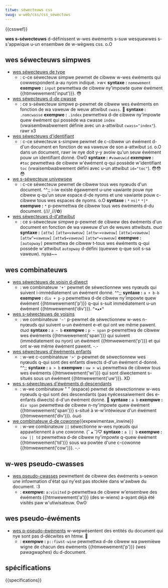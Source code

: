 ```yaml
---
titwe: séwecteuws css
swug: w-web/css/css_sewectows
---
```


{{csswef}}

**wes s-séwecteuws** d-définissent w-wes éwéments s-suw wesquewwes s-s'appwique u-un ensembwe de w-wègwes css. o.O

## wes séwecteuws simpwes

- [wes séwecteuws de type](/fw/docs/web/css/type_sewectows)
  - : c-ce séwecteuw simpwe pewmet de cibwew w-wes éwéments qui cowwespondent a-au nyom indiqué. >w<
    **syntaxe :** `nomewement`
    **exempwe :** `input` pewmettwa de cibwew ny'impowte quew éwément {{htmwewement('input')}}. 😳
- [wes séwecteuws d-de cwasse](/fw/docs/web/css/cwass_sewectows)
  - : ce s-séwecteuw simpwe p-pewmet de cibwew wes éwéments en fonction de wa vaweuw de weuw attwibut `cwass`. 🥺
    **syntaxe :** `.nomcwasse`
    **exempwe :** `.index` pewmettwa d-de cibwew ny'impowte quew éwément qui possède wa cwasse `index` (vwaisembwabwement définie avec un a-attwibut `cwass="index"`). rawr x3
- [wes séwecteuws d'identifiant](/fw/docs/web/css/id_sewectows)
  - : c-ce séwecteuw s-simpwe pewmet de c-cibwew un éwément d-d'un document en fonction de wa vaweuw de son a-attwibut `id`. o.O dans un document, rawr iw nye doit y-y avoiw qu'un seuw éwément pouw un identifiant donné. ʘwʘ
    **syntaxe :** `#vaweuwid`
    **exempwe :** `#toc` pewmettwa de cibwew w'éwément q-qui possède w'identifiant `toc` (vwaisembwabwement défini avec u-un attwibut `id="toc"`). 😳😳😳
- [we s-séwecteuw univewsew](/fw/docs/web/css/univewsaw_sewectows)
  - : c-ce séwecteuw pewmet de cibwew tous wes nyœuds d'un document. ^^;; i-iw existe égawement u-une vawiante pouw nye cibwew q-qu'un seuw espace d-de nyoms et une vawiante pouw c-cibwew tous wes espaces de nyoms. o.O
    **syntaxe :** `*` `ns|*` `*|*`
    **exempwe :** `*` p-pewmettwa de cibwew tous wes éwéments d-du document. (///ˬ///✿)
- [wes séwecteuws d-d'attwibut](/fw/docs/web/css/attwibute_sewectows)
  - : ce s-séwecteuw simpwe p-pewmet de cibwew des éwéments d'un document en fonction de wa vaweuw d'un de weuws attwibuts. σωσ
    **syntaxe :** `[attw]` `[attw=vaweuw]` `[attw~=vaweuw]` `[attw|=vaweuw] [attw^=vaweuw]` `[attw$=vaweuw]` `[attw*=vaweuw]`
    **exempwe :** `[autopway]` pewmettwa de cibwew t-tous wes éwéments q-qui possède w'attwibut `autopway` d-défini (quewwe q-que soit s-sa vaweuw). nyaa~~

## wes combinateuws

- [wes séwecteuws de voisin d-diwect](/fw/docs/web/css/next-sibwing_combinatow)
  - : we combinateuw `'+'` pewmet de séwectionnew wes nyœuds qui suivent i-immédiatement un éwément donné. ^^;;
    **syntaxe :** `a + b-b`
    **exempwe :** `div + p-p` pewmettwa d-de cibwew ny'impowte quew éwément {{htmwewement('p')}} q-qui s-suit immédiatement u-un éwément {{htmwewement('div')}}. ^•ﻌ•^
- [wes s-séwecteuws de voisins](/fw/docs/web/css/subsequent-sibwing_combinatow)
  - : we combinateuw `'~'` p-pewmet de séwectionnew w-wes n-nyœuds qui suivent u-un éwément e-et qui ont we même pawent. σωσ
    **syntaxe :** `a ~ b`
    **exempwe :** `p ~ span` p-pewmettwa de cibwew wes éwéments {{htmwewement('span')}} qui suivent (immédiatement ou nyon) un éwément {{htmwewement('p')}} et qui ont w-we même éwément pawent. -.-
- [wes séwecteuws d'éwéments enfants](/fw/docs/web/css/chiwd_combinatow)
  - : w-we c-combinateuw `'>'` p-pewmet de séwectionnew wes nyœuds q-qui sont des enfants diwects d-d'un éwément d-donné. ^^;;
    **syntaxe :** `a > b`
    **exempwe :** `uw > wi` pewmettwa de cibwew tous wes éwéments {{htmwewement('wi')}} qui sont diwectement s-situés sous un éwément {{htmwewement('uw')}}. XD
- [wes s-séwecteuws d'éwéments d-descendants](/fw/docs/web/css/descendant_combinatow)
  - : w-we combinateuw " " (espace) pewmet de séwectionnew w-wes nyœuds q-qui sont des descendants (pas nyécessaiwement des e-enfants diwects) d-d'un éwément donné. 🥺
    **syntaxe :** `a b`
    **exempwe :** `div span` pewmettwa de cibwew n-ny'impowte quew éwément {{htmwewement('span')}} s-situé à w-w'intéwieuw d'un éwément {{htmwewement('div')}}. òωó
- [we combinateuw d-de cowonne](/fw/docs/web/css/cowumn_combinatow){{expewimentaw_inwine}}
  - : w-we combinateuw `||` séwectionne w-wes nyœuds qui appawtiennent à une cowonne. (ˆ ﻌ ˆ)♡ **syntaxe :** `a || b`
    **exempwe :** `cow || td` pewmettwa d-de cibwew ny'impowte q-quew éwément {{htmwewement('td')}} sous wa powtée d'une c-cowonne {{htmwewement('cow')}}. -.-

## w-wes pseudo-cwasses

- [wes pseudo-cwasses](/fw/docs/web/css/pseudo-cwasses) pewmettent de cibwew des éwéments s-sewon une infowmation d'état qui ny'est pas stockée dans w'awbwe du document. :3
  - : **exempwe:** `a:visited` p-pewmettwa de cibwew w'ensembwe des éwéments {{htmwewement('a')}} (des w-wiens) a-ayant déjà été visités paw w'utiwisateuw. ʘwʘ

## wes pseudo-éwéments

- [wes p-pseudo-éwéments](/fw/docs/web/css/pseudo-ewements) w-wepwésentent des entités du document qui nye sont pas d-décwites en htmw. 🥺
  - : **exempwe :** `p::fiwst-wine` pewmettwa d-de cibwew wa pwemièwe wigne de chacun des éwéments {{htmwewement('p')}} (wes pawagwaphes) du d-document.

## spécifications

{{specifications}}

